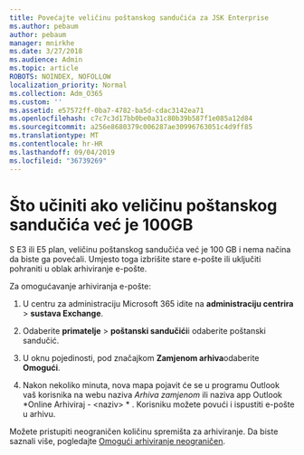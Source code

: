 ```yaml
---
title: Povećajte veličinu poštanskog sandučića za JSK Enterprise
ms.author: pebaum
author: pebaum
manager: mnirkhe
ms.date: 3/27/2018
ms.audience: Admin
ms.topic: article
ROBOTS: NOINDEX, NOFOLLOW
localization_priority: Normal
ms.collection: Adm_O365
ms.custom: ''
ms.assetid: e57572ff-0ba7-4782-ba5d-cdac3142ea71
ms.openlocfilehash: c7c7c3d17bb0be0a31c80b39b587f1e085a12d84
ms.sourcegitcommit: a256e8680379c006287ae30996763051c4d9ff85
ms.translationtype: MT
ms.contentlocale: hr-HR
ms.lasthandoff: 09/04/2019
ms.locfileid: "36739269"
---
```

# <a name="what-to-do-if-your-mailbox-size-is-already-100gb"></a>Što učiniti ako veličinu poštanskog sandučića već je 100GB

S E3 ili E5 plan, veličinu poštanskog sandučića već je 100 GB i nema načina da biste ga povećali. Umjesto toga izbrišite stare e-pošte ili uključiti pohraniti u oblak arhiviranje e-pošte. 
  
Za omogućavanje arhiviranja e-pošte:
  
1. U centru za administraciju Microsoft 365 idite na **administraciju centrira** \> **sustava Exchange**. 
    
2. Odaberite **primatelje** \> **poštanski sandučići**i odaberite poštanski sandučić. 
    
3. U oknu pojedinosti, pod značajkom **Zamjenom arhiva**odaberite **Omogući**. 
    
4. Nakon nekoliko minuta, nova mapa pojavit će se u programu Outlook vaš korisnika na webu naziva *Arhiva zamjenom* ili naziva app Outlook *Online Arhiviraj - \<naziv\> * . Korisniku možete povući i ispustiti e-pošte u arhivu. 
    
Možete pristupiti neograničen količinu spremišta za arhiviranje. Da biste saznali više, pogledajte [Omogući arhiviranje neograničen](https://docs.microsoft.com/office365/securitycompliance/enable-unlimited-archiving).
  

